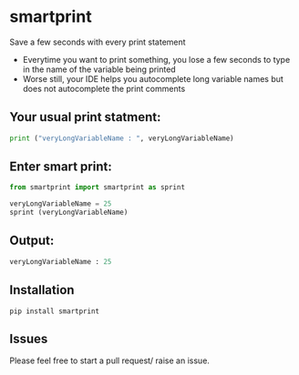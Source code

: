 
# smartprint
Save a few seconds with every print statement 

- Everytime you want to print something, you lose a few seconds to type in the name of the variable being printed
- Worse still, your IDE helps you autocomplete long variable names but does not autocomplete the print comments

## Your usual print statment: 
```python
print ("veryLongVariableName : ", veryLongVariableName)
```

## Enter smart print:
```python
from smartprint import smartprint as sprint

veryLongVariableName = 25
sprint (veryLongVariableName)
```

## Output:
```python
veryLongVariableName : 25
```

## Installation 
```
pip install smartprint
```

## Issues
Please feel free to start a pull request/ raise an issue. 
